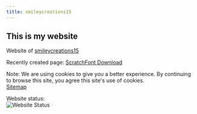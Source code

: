 ```yaml
---
title: smileycreations15
---
```

<h2>This is my website</h2>
<p>Website of <a rel="noreferrer noopener" href="https://github.com/smileycreations15/">smileycreations15</a></p>
<p>Recently created page: <a href="https://smileycreations15.com/ScratchFont">ScratchFont Download</a></p>


Note: We are using cookies to give you a better experience. By continuing to browse this site, you agree this site's use of cookies. <br />
<a href="https://smileycreations15.com/Sitemap">Sitemap</a>

Website status: <br />![Website Status](https://smileycreations15.com/files/status/smileycreations15.com/5F8015E0-2504-439A-85D0-37EC0342F4DF.svg)
